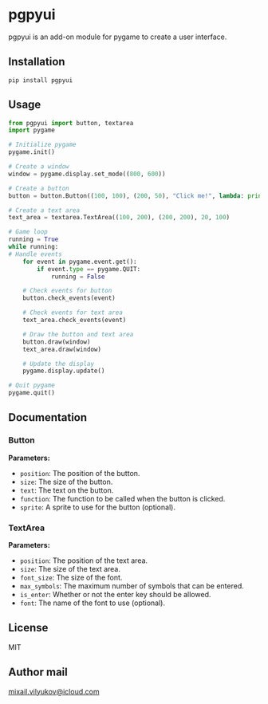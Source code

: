 # pgpyui

pgpyui is an add-on module for pygame to create a user interface.

## Installation

```
pip install pgpyui
```

## Usage

```python
from pgpyui import button, textarea
import pygame

# Initialize pygame
pygame.init()

# Create a window
window = pygame.display.set_mode((800, 600))

# Create a button
button = button.Button((100, 100), (200, 50), "Click me!", lambda: print("Button clicked!"))

# Create a text area
text_area = textarea.TextArea((100, 200), (200, 200), 20, 100)

# Game loop
running = True
while running:
# Handle events
    for event in pygame.event.get():
        if event.type == pygame.QUIT:
            running = False

    # Check events for button
    button.check_events(event)

    # Check events for text area
    text_area.check_events(event)

    # Draw the button and text area
    button.draw(window)
    text_area.draw(window)

    # Update the display
    pygame.display.update()

# Quit pygame
pygame.quit()
```

## Documentation

### Button

**Parameters:**

* `position`: The position of the button.
* `size`: The size of the button.
* `text`: The text on the button.
* `function`: The function to be called when the button is clicked.
* `sprite`: A sprite to use for the button (optional).

### TextArea

**Parameters:**

* `position`: The position of the text area.
* `size`: The size of the text area.
* `font_size`: The size of the font.
* `max_symbols`: The maximum number of symbols that can be entered.
* `is_enter`: Whether or not the enter key should be allowed.
* `font`: The name of the font to use (optional).

## License

MIT

## Author mail

mixail.vilyukov@icloud.com